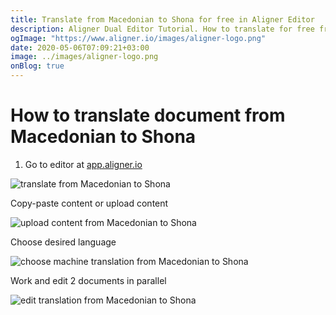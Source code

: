 ```yaml
---
title: Translate from Macedonian to Shona for free in Aligner Editor
description: Aligner Dual Editor Tutorial. How to translate for free from Macedonian to Shona. Aligner is multilingual document management platform. 
ogImage: "https://www.aligner.io/images/aligner-logo.png"
date: 2020-05-06T07:09:21+03:00
image: ../images/aligner-logo.png
onBlog: true
---
```


# How to translate document from Macedonian to Shona

1. Go to editor at [app.aligner.io](https://app.aligner.io "Aligner App web page")

![translate from Macedonian to Shona](../aligner-blank-editor.png "translate from Macedonian to Shona")

Copy-paste content or upload content

![upload content from Macedonian to Shona](../aligner-uploaded-document.png "upload content from Macedonian to Shona")

Choose desired language

![choose machine translation from Macedonian to Shona](../aligner-language-dropdown.png "choose machine translation from Macedonian to Shona")

Work and edit 2 documents in parallel

![edit translation from Macedonian to Shona](../aligner-double-sitded-editor.png "edit translation from Macedonian to Shona")


